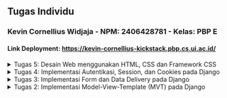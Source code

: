 ## Tugas Individu
### Kevin Cornellius Widjaja - NPM: 2406428781 - Kelas: PBP E 
#### Link Deployment: https://kevin-cornellius-kickstack.pbp.cs.ui.ac.id/



<details><summary>Tugas 5: Desain Web menggunakan HTML, CSS dan Framework CSS</summary>

---
## **Q1:** Jika terdapat beberapa CSS selector untuk suatu elemen HTML, jelaskan urutan prioritas pengambilan CSS selector tersebut!

**A**: Urutan prioritas pengambilan CSS selector adalah sebagai berikut:
1. `!important` - Jika sebuah aturan CSS memiliki `!important`, maka aturan tersebut akan memiliki prioritas tertinggi, mengabaikan aturan lain. 
Contoh: 
```css
p { color: blue !important; }
```
  
2. Inline Styles - Gaya yang diterapkan langsung pada elemen HTML menggunakan atribut `style` memiliki prioritas lebih tinggi daripada aturan dalam file CSS eksternal atau internal. 
Contoh: 
```html
<p style="color: red;">Teks</p>
```

3. ID Selectors - Selector yang menggunakan ID (`#id`) memiliki prioritas lebih tinggi daripada class, attribute, dan pseudo-class selectors. 
Contoh: 
```css
#header { color: blue; }
```

4. Class, Attribute, dan Pseudo-class Selectors - Selector yang menggunakan class (`.class`), atribut (`[type="text"]`), atau pseudo-class (`:hover`) memiliki prioritas lebih rendah daripada ID selectors tetapi lebih tinggi daripada element selectors.
Contoh:
```css
.teks { color: green; }
[type="text"] { ... }
p:hover { ... }
```

5. Element Selectors - Selector yang menggunakan nama elemen HTML (seperti `div`, `p`, `h1`) memiliki prioritas paling rendah.
Contoh:
```css
p { color: black; }
p::first-letter { ... }
```

> Jika specificity sama, yang didefinisikan terakhir dalam CSS (lebih bawah dalam file atau terakhir dimuat) akan menang.

> Selector gabungan menambah specificity: `div#header .menu a:hover > #header a.`

---

## **Q2**: Mengapa *responsive design* menjadi konsep yang penting dalam pengembangan aplikasi *web*? Berikan contoh aplikasi yang sudah dan belum menerapkan *responsive design*, serta jelaskan mengapa!

**A**: Responsive design penting karena memastikan aplikasi web dapat diakses dan digunakan dengan baik di berbagai perangkat (desktop, tablet, smartphone) dengan ukuran layar dan resolusi yang berbeda. Dengan responsive design, elemen-elemen pada halaman web dapat menyesuaikan tata letak, ukuran, dan interaktivitasnya sesuai dengan perangkat yang digunakan, sehingga meningkatkan pengalaman pengguna (user experience).


Contoh aplikasi yang sudah menerapkan responsive design adalah [YouTube](https://www.youtube.com) dan [Laman PBP 25/26](https://pbp-fasilkom-ui.github.io/ganjil-2026/). Kedua situs ini menyesuaikan tata letak dan ukuran elemen secara otomatis berdasarkan ukuran layar perangkat, sehingga pengguna dapat dengan mudah menavigasi dan mengakses konten tanpa harus memperbesar atau memperkecil halaman.

Contoh aplikasi yang belum menerapkan responsive design adalah [SiakNG](https://academic.ui.ac.id). Situs ini memiliki tata letak yang tetap dan tidak menyesuaikan dengan ukuran layar perangkat, sehingga pada perangkat dengan layar kecil (seperti smartphone), pengguna harus memperbesar halaman untuk melihat konten, yang dapat mengurangi kenyamanan dan kemudahan penggunaan.

---

## **Q3**: Jelaskan perbedaan antara *margin*, *border*, dan *padding*, serta cara untuk mengimplementasikan ketiga hal tersebut!
**A**: Dalam CSS, *margin*, *border*, dan *padding* adalah properti yang digunakan untuk mengatur ruang di sekitar elemen HTML, tetapi mereka memiliki fungsi dan lokasi yang berbeda:

1. Margin: 
   - Margin adalah ruang di luar border elemen. 
   - Fungsinya untuk memberikan jarak antara elemen dengan elemen lainnya di sekitarnya.
   - Cara mengimplementasikan margin:
     ```css
     .element {
       margin: 20px; /* Memberikan margin 20px di semua sisi */
       margin-top: 10px; /* Margin atas 10px */
       margin-right: 15px; /* Margin kanan 15px */
       margin-bottom: 10px; /* Margin bawah 10px */
       margin-left: 15px; /* Margin kiri 15px */
     }
     ```
2. Border:
   - Border adalah garis yang mengelilingi elemen, berada di antara padding dan margin.
   - Fungsinya untuk memberikan batas visual pada elemen.
   - Cara mengimplementasikan border:
     ```css
     .element {
       border: 2px solid black; /* Border 2px, solid, warna hitam */
       border-top: 1px dashed red; /* Border atas 1px, dashed, warna merah */
       border-radius: 5px; /* Membuat sudut border melengkung */
     }
     ```

3. Padding:
    - Padding adalah ruang di dalam border elemen, antara konten elemen dan border.
    - Fungsinya untuk memberikan jarak antara konten elemen dengan border.
    - Cara mengimplementasikan padding:
      ```css
      .element {
        padding: 15px; /* Memberikan padding 15px di semua sisi */
        padding-top: 10px; /* Padding atas 10px */
        padding-right: 20px; /* Padding kanan 20px */
        padding-bottom: 10px; /* Padding bawah 10px */
        padding-left: 20px; /* Padding kiri 20px */
      }
      ```
      
<img width="368" height="auto" alt="image" src="https://github.com/user-attachments/assets/c02fa582-5b1b-4c82-bd22-901f44225a29" />

Source: [Hostinger](https://www.hostinger.com/my/tutorials/padding-vs-margin)
---

## **Q4**: Jelaskan konsep *flex box* dan *grid layout* beserta kegunaannya!

**A**: 
- **Flexbox (Flexible Box Layout)** adalah model tata letak satu dimensi yang dirancang untuk mengatur elemen dalam satu baris atau kolom.
  - Kegunaan Flexbox:
    - Mengatur elemen secara horizontal atau vertikal dengan mudah.
    - Menyediakan kontrol yang baik atas perataan, distribusi ruang, dan ukuran elemen.
    - Memudahkan pembuatan tata letak yang responsif.
  - Contoh penggunaan Flexbox:
    ```css
    .container {
      display: flex; /* Mengaktifkan Flexbox */
      justify-content: center; /* Mengatur elemen di tengah secara horizontal */
      align-items: center; /* Mengatur elemen di tengah secara vertikal */
    }
    ```
- **Grid Layout** adalah model tata letak dua dimensi yang memungkinkan elemen untuk disusun dalam baris dan kolom. Grid Layout sangat berguna untuk membuat tata letak yang kompleks dan terstruktur. Beberapa kegunaan Grid Layout antara lain:
  - Mengatur elemen dalam grid yang terdiri dari baris dan kolom.
  - Memudahkan pembuatan tata letak yang responsif dengan menggunakan unit ukuran yang fleksibel.
  - Menyediakan kontrol yang lebih baik atas posisi dan ukuran elemen dalam grid.
  - Contoh penggunaan Grid Layout:
    ```css
    .container {
      display: grid; /* Mengaktifkan Grid Layout */
      grid-template-columns: repeat(3, 1fr); /* Membuat 3 kolom dengan lebar yang sama */
      gap: 10px; /* Jarak antara elemen grid */
    }
    ```
<img width="500" height="auto" alt="image" src="https://github.com/user-attachments/assets/bc6a4553-995b-4b47-b317-c9c579871942" />

Source: [Codepolitan](https://www.codepolitan.com/blog/css-grid-vs-flexbox-5b4336849183d/)
---

## **Q5**: Jelaskan bagaimana cara kamu mengimplementasikan *checklist* di atas secara *step-by-step* (bukan hanya sekadar mengikuti tutorial)!

**A**: Dalam mengerjakan tugas ini, saya banyak membaca tutorial sebelumnya karena materinya sangat mirip, saya juga membaca banyak dokumentasi dari internet dan bertanya ke LLM jika ada sesuatu yang lebih detail yang ingin saya ketahui. Secara singkat, step-by-step saya adalah:

1. Mengimplementasikan fungsi untuk menghapus dan mengedit product di `views.py` dan menambahkan routing URL di `urls.py`.
2. Kustomisasi desain pada template HTML yang telah dibuat pada tugas-tugas sebelumnya menggunakan TailwindCSS dan DaisyUI.
3. Setup Static Files di Django untuk menghubungkan file CSS eksternal & Assets.
4. Menjawab beberapa pertanyaan dalam `README.md`.
5. Melakukan commit ke GitHub dan deployment ke PWS.

---
## Checklist untuk tugas ini adalah sebagai berikut:

- [X] Implementasikan fungsi untuk menghapus dan mengedit **product**.

- [X] Kustomisasi desain pada *template* HTML yang telah dibuat pada tugas-tugas sebelumnya menggunakan CSS atau CSS *framework* (seperti Bootstrap, Tailwind, Bulma) dengan ketentuan sebagai berikut:
  - [X] Kustomisasi halaman **login**, **register**, tambah **product**, edit **product**, dan detail **product** semenarik mungkin.
  - [X] Kustomisasi halaman daftar **product** menjadi lebih menarik dan *responsive*. Kemudian, perhatikan kondisi berikut:
    - [X] Jika pada aplikasi belum ada **product** yang tersimpan, halaman daftar **product** akan menampilkan gambar dan pesan bahwa belum ada **product** yang terdaftar.
    - [X] Jika sudah ada **product** yang tersimpan, halaman daftar **product** akan menampilkan detail setiap **product** dengan menggunakan *card* (tidak boleh sama persis dengan desain pada Tutorial!).
    - [X] Untuk setiap *card product*, buatlah dua buah *button* untuk mengedit dan menghapus **product** pada *card* tersebut!
  - [X] Buatlah *navigation bar* (navbar) untuk fitur-fitur pada aplikasi yang *responsive* terhadap perbedaan ukuran *device*, khususnya *mobile* dan *desktop*.
- [X] Menjawab beberapa pertanyaan berikut pada `README.md` pada *root folder* (silakan modifikasi `README.md` yang telah kamu buat sebelumnya; tambahkan subjudul untuk setiap tugas).
  - [X] Jika terdapat beberapa CSS selector untuk suatu elemen HTML, jelaskan urutan prioritas pengambilan CSS selector tersebut!
  - [X] Mengapa *responsive design* menjadi konsep yang penting dalam pengembangan aplikasi *web*? Berikan contoh aplikasi yang sudah dan belum menerapkan *responsive design*, serta jelaskan mengapa!
  - [X] Jelaskan perbedaan antara *margin*, *border*, dan *padding*, serta cara untuk mengimplementasikan ketiga hal tersebut!
  - [X] Jelaskan konsep *flex box* dan *grid layout* beserta kegunaannya!
  - [X] Jelaskan bagaimana cara kamu mengimplementasikan *checklist* di atas secara *step-by-step* (bukan hanya sekadar mengikuti tutorial)!

- [X] Melakukan `add-commit-push` ke GitHub.
</details>
<details><summary>Tugas 4: Implementasi Autentikasi, Session, dan Cookies pada Django</summary>


---
## **Q1:** Apa itu `Django AuthenticationForm`? Jelaskan juga kelebihan dan kekurangannya.

**A:** `AuthenticationForm` adalah form bawaan Django yang digunakan untuk melakukan proses login pengguna.

Contoh penggunaan dasar `AuthenticationForm` dalam sebuah view:

```py
from django.contrib.auth.forms import AuthenticationForm
from django.contrib.auth import login
from django.shortcuts import render, redirect

def login_view(request):
    if request.method == "POST":
        form = AuthenticationForm(request, data=request.POST)
        if form.is_valid():
            user = form.get_user()
            login(request, user)
            return redirect("home")
    else:
        form = AuthenticationForm()
    return render(request, "login.html", {"form": form})
```

- Kelebihan dari `AuthenticationForm` adalah:
Kelebihan AuthenticationForm:

1. Siap pakai: Form ini bisa langsung digunakan tanpa banyak konfigurasi untuk login standar.

2. Aman secara default: Django sudah menangani hashing password dan validasi user sehingga risiko keamanan lebih kecil.

3. Terintegrasi dengan sistem Django: Mendukung session, middleware, dan decorator seperti @login_required.

4. Feedback otomatis: Memberikan notifikasi error jika username atau password salah.

- Kekurangan `AuthenticationForm`:

1. Kustomisasi terbatas: Untuk login dengan email, OTP, atau social login, perlu membuat form sendiri.

2. Tampilan minimal: Tidak ada styling bawaan, jadi perlu desain tambahan agar sesuai UI.

3. Fitur terbatas: Hanya untuk autentikasi dasar; fitur lanjutan seperti 2FA atau captcha harus ditambahkan manual.
  
---
## **Q2:** Apa perbedaan antara autentikasi dan otorisasi? Bagaiamana Django mengimplementasikan kedua konsep tersebut?

**A:** Singkatnya, autentikasi adalah proses verifikasi identitas pengguna, memastikan bahwa mereka adalah siapa yang mereka klaim. Otorisasi adalah proses menentukan hak akses atau izin yang dimiliki pengguna setelah mereka terautentikasi.

Django mengimplementasikan kedua konsep ini melalui sistem `django.contrib.auth` yang menyediakan model User, grup, dan izin. Autentikasi dilakukan menggunakan form login seperti `AuthenticationForm` dan middleware yang memeriksa sesi pengguna, sementara otorisasi diatur melalui sistem izin, grup, serta decorator seperti `@login_required`, yang memungkinkan pengembang menentukan siapa yang dapat mengakses atau memodifikasi sumber daya tertentu berdasarkan peran atau izin pengguna.

---
## **Q3:** Apa saja kelebihan dan kekurangan session dan cookies dalam konteks menyimpan state di aplikasi web?

**A:** Cookies disimpan di browser pengguna, sehingga tidak membebani server dan bisa bertahan antar-sesi jika diberi tanggal kedaluwarsa. Cookies juga mudah diakses dari sisi klien menggunakan JavaScript. Namun, ukurannya terbatas (sekitar 4KB per cookie) dan rentan terhadap manipulasi jika tidak dienkripsi atau di-sign. Selain itu, cookies dikirim ke server di setiap request, yang menambah overhead jaringan, dan bisa diblokir oleh pengguna atau browser karena kebijakan privasi.

Session menyimpan data di server, sehingga lebih aman dan tidak mudah dimanipulasi oleh pengguna. Session juga bisa menyimpan data yang lebih besar dibanding cookies. Kekurangannya, session membebani server karena setiap sesi memakan memori atau penyimpanan backend, biasanya tidak bertahan lama antar-browser kecuali diatur secara khusus, dan tetap bergantung pada session ID yang biasanya disimpan di cookie untuk tracking pengguna.

---
## **Q4:** Apakah penggunaan cookies aman secara default dalam pengembangan web, atau apakah ada risiko potensial yang harus diwaspadai? Bagaimana Django menangani hal tersebut?

**A:** Penggunaan cookies tidak selalu aman karena disimpan di browser dan bisa diubah atau dicuri jika tidak dijaga dengan benar. Risiko utamanya adalah manipulasi cookie, pencurian session (session hijacking), dan serangan XSS yang dapat membaca cookie.

Django menangani hal ini dengan **signed cookies** untuk mendeteksi perubahan, **HttpOnly** agar cookie tidak bisa diakses JavaScript, serta opsi **Secure** agar hanya dikirim lewat HTTPS. Selain itu, Django menggunakan **token CSRF** untuk mencegah serangan Cross-Site Request Forgery, sehingga penggunaan cookie untuk autentikasi dan session relatif aman jika dijalankan di lingkungan HTTPS.


---

## **Q5:**  Jelaskan bagaimana cara kamu mengimplementasikan checklist di atas secara step-by-step (bukan hanya sekadar mengikuti tutorial).

**A:** Dalam mengerjakan tugas ini, saya banyak membaca tutorial sebelumnya karena materinya sangat mirip, saya juga membaca banyak dokumentasi dari internet dan bertanya ke LLM jika ada sesuatu yang lebih detail yang ingin saya ketahui. Secara singkat, step-by-step saya adalah:

1. Menambahkan `User` model dari `django.contrib.auth.models` untuk menghubungkan produk dengan pengguna.
2. Membuat fungsi registrasi, login, dan logout di `views.py` dengan menggunakan `UserCreationForm` dan `AuthenticationForm`.
3. Membuat template HTML untuk halaman registrasi, login, dan logout.
4. Menambahkan routing URL untuk fungsi-fungsi tersebut di `urls.py`.
5. Memodifikasi halaman utama untuk menampilkan informasi pengguna yang sedang login, seperti username dan last_login menggunakan cookies.
6. Membuat dua akun pengguna dan menambahkan tiga produk dummy untuk masing-masing akun melalui admin panel Django.
7. Melakukan styling pada halaman dengan TailwindCSS agar tampilan lebih menarik.
8. Melakukan commit ke GitHub dan deployment ke PWS.

---
 
- [X] Mengimplementasikan fungsi registrasi, login, dan logout untuk memungkinkan pengguna mengakses aplikasi sebelumnya sesuai dengan status login/logoutnya.
- [X] Membuat dua (2) akun pengguna dengan masing-masing tiga (3) dummy data menggunakan model yang telah dibuat sebelumnya untuk setiap akun di lokal.
- [X] Menghubungkan model Product dengan User.
- [X] Menampilkan detail informasi pengguna yang sedang logged in seperti username dan menerapkan cookies seperti last_login pada halaman utama aplikasi.
- [X] Menjawab beberapa pertanyaan berikut pada README.md pada root folder (silakan modifikasi README.md yang telah kamu buat sebelumnya; tambahkan subjudul untuk setiap tugas).
  - [X] Apa itu Django AuthenticationForm? Jelaskan juga kelebihan dan kekurangannya.
  - [X] Apa perbedaan antara autentikasi dan otorisasi? Bagaimana Django mengimplementasikan kedua konsep tersebut?
  - [X] Apa saja kelebihan dan kekurangan session dan cookies dalam konteks menyimpan state di aplikasi web?
  - [X] Apakah penggunaan cookies aman secara default dalam pengembangan web, atau apakah ada risiko potensial yang harus diwaspadai? Bagaimana Django menangani hal tersebut?
  - [X] Jelaskan bagaimana cara kamu mengimplementasikan checklist di atas secara step-by-step (bukan hanya sekadar mengikuti tutorial).
- [X] Melakukan add-commit-push ke GitHub.

</details>

<details><summary>Tugas 3: Implementasi Form dan Data Delivery pada Django</summary>

---
## **Q1:** Jelaskan mengapa kita memerlukan data delivery dalam pengimplementasian sebuah platform?

**A:** Data delivery sangat penting dalam suatu aplikasi, karena berfungsi sebagai penghubung yang memastikan data berpindah dan digunakan secara akurat, konsisten, dan real-time antar komponen seperti frontend, backend, database, maupun layanan eksternal lainnya, sehingga aplikasi dapat berjalan dengan lancar dan responsif. Contohnya, saat pengguna mengunggah data melalui frontend, data tersebut dikirim ke backend untuk diproses, disimpan ke database, lalu hasilnya ditampilkan kembali ke pengguna.

---

## **Q2:** Menurutmu, mana yang lebih baik antara XML dan JSON? Mengapa JSON lebih populer dibandingkan XML?

**A:** Saya sendiri sangat jarang menggunakan XML, dan lebih memilih JSON. Menurut saya, struktur JSON lebih intuitif karena menggunakan `key-value`. Karena strukturnya yang sederhana juga, membuat JSON lebih ringan dan ukuran datanya lebih kecil (dibandingan dengan XML yang memerlukan opening & closing tags). Proses parsing JSON juga lebih cepat karena tidak perlu membaca struktur tag yang kompleks seperti XML. Terlebih lagi, JSON sudah didukung secara langsung oleh hampir semua bahasa pemrograman modern. Karena alasan-alasan ini juga JSON lebih populer dibandingkan XML.

---
## **Q3:** Jelaskan fungsi dari method `is_valid()` pada form Django dan mengapa kita membutuhkan method tersebut?

**A:** `is_valid()` pada form Django berfungsi untuk memeriksa apakah data yang dikirim ke form sesuai dengan aturan validasi yang telah ditentukan didalam form tersebut (misalnya `required`, tipe data, `max_length`, dll). Method ini mengembalikan nilai `True` jika data valid, dan `False` jika tidak. Kita membutuhkan method ini untuk memastikan bahwa data yang akan diproses atau disimpan ke database sudah benar dan sesuai dengan yang diharapkan, sehingga mencegah kesalahan atau inkonsistensi data.

Tanpa validasi ini, data yang tidak sesuai bisa masuk ke database, yang dapat menyebabkan masalah pada aplikasi, seperti error saat pengambilan data atau data yang tidak lengkap.

---

## **Q4:** Mengapa kita membutuhkan `csrf_token` saat membuat form di Django? Apa yang dapat terjadi jika kita tidak menambahkan `csrf_token` pada form Django? Bagaimana hal tersebut dapat dimanfaatkan oleh penyerang?

**A:** `csrf_token` dibutuhkan saat membuat form di Django untuk melindungi aplikasi dari serangan CSRF (Cross-Site Request Forgery) yaitu serangan di mana penyerang memanfaat sesi login milik korban untuk mengirim permintaan ke server secara tidak bertanggung jawab, dan server akan mengira request tersebut valid karena berasal dari sesi yang valid.

`csrf_token` mencegah hal ini dengan menyisipkan token acak yang unik ke setiap permintaan POST. Dengan cara ini, penyerang tidak bisa memalsukan permintaan karena mereka tidak mengetahui token sah milik korban.

---

## **Q5:** Jelaskan bagaimana cara kamu mengimplementasikan checklist di atas secara step-by-step (bukan hanya sekadar mengikuti tutorial).

**A:** Dalam mengerjakan tugas ini, saya banyak membaca tutorial sebelumnya karena materinya sangat mirip, saya juga membaca banyak dokumentasi dari internet dan bertanya ke LLM jika ada sesuatu yang lebih detail yang ingin saya ketahui. Secara singkat, step-by-step saya adalah:
1. Membuat fungsi & routing untuk melihat `Product` yang sudah ditambahkan dalam format XML, JSON, XML by ID, dan JSON by ID. (Dengan melihat contoh tutorial)
2. Menambahkan halaman `/add-product` untuk menambahkan `Product` baru via form, dan `/product/<str:id>` untuk menampilkan setiap `Product` secara detail.
3. Mempercantik UI dengan vanilla CSS dan TailwindCSS
4. Melakukan commit ke GitHub, dan deployment ke PWS
5. Menjawab pertanyaan dalam `README.md` & Testing API `GET` via POSTMAN

---

## **Q6:** Apakah ada feedback untuk asdos di tutorial 2 yang sudah kalian kerjakan?

**A:** Sudah sangat baik & ada sesi live coding di awal kelas.

---
## Dokumentasi Postman:
<img width="1375" height="937" alt="image" src="https://github.com/user-attachments/assets/09328b65-9fda-49ac-b810-c5f0acbefbb0" />
<img width="1436" height="942" alt="image" src="https://github.com/user-attachments/assets/8fe5672f-6cba-4b5f-ac7c-b25054934f61" />
<img width="1436" height="918" alt="image" src="https://github.com/user-attachments/assets/39be01e6-263f-4324-8e74-4f002997f590" />
<img width="1430" height="920" alt="image" src="https://github.com/user-attachments/assets/e8dbc5e4-19e9-46f1-9f27-fa392fc9011c" />

---
### Checklist Tugas

- [X] Tambahkan 4 fungsi `views` baru untuk melihat objek yang sudah ditambahkan dalam format:
    - [X] XML
    - [X] JSON
    - [X] XML by ID
    - [X] JSON by ID
- [X] Buat **routing URL** untuk masing-masing `views` yang telah ditambahkan.
- [X] Buat halaman yang menampilkan data objek model. Halaman ini harus memiliki:
    - [X] Tombol "Add" yang akan mengarah ke halaman formulir.
    - [X] Tombol "Detail" pada setiap data objek model untuk menampilkan halaman detail objek.
- [X] Buat halaman **formulir** untuk menambahkan objek model pada aplikasi sebelumnya.
- [X] Buat halaman yang menampilkan detail dari setiap data objek model.
- [X] Jawab pertanyaan-pertanyaan berikut pada berkas `README.md` di _root folder_:
    - [X] Mengapa kita memerlukan **data delivery** dalam pengimplementasian sebuah _platform_?
    - [X] Mana yang lebih baik antara **XML** dan **JSON**? Mengapa **JSON** lebih populer dibandingkan **XML**?
    - [X] Jelaskan fungsi dari method `is_valid()` pada formulir Django dan mengapa kita membutuhkannya.
    - [X] Mengapa kita membutuhkan `csrf_token` saat membuat formulir di Django? Apa yang dapat terjadi jika tidak ada `csrf_token`? Bagaimana hal ini dapat dimanfaatkan oleh penyerang?
    - [X] Jelaskan implementasi **_step-by-step_** dari daftar periksa di atas.
    - [X] Berikan _feedback_ untuk asdos pada tutorial 2.
- [X] Akses keempat URL di poin 2 menggunakan **Postman**.
- [X] Buat **_screenshot_** dari hasil akses URL pada Postman dan tambahkan ke `README.md`.
- [X] Lakukan `add-commit-push` ke GitHub.
</details>



<details><summary>Tugas 2: Implementasi Model-View-Template (MVT) pada Django</summary>


---
## **Q1:** Jelaskan bagaimana cara kamu mengimplementasikan checklist secara step-by-step (bukan hanya sekadar mengikuti tutorial).

**A:** Selain mengikuti Tutorial 0 dan Tutorial 1, saya mencoba untuk mengerti dengan dalam setiap step yang saya lakukan (fungsinya, dan cara menggunakannya), terutama dalam mengimplementasikan MVT, dalam prosesnya, saya banyak mengakses [dokumentasi Django](https://docs.djangoproject.com/en/5.2/) & bertanya kepada LLM untuk memahami lebih tentang development Django. Selain itu, saya mencoba untuk mengexplore lebih tentang Django dan HTML untuk mempersiapkan diri saya dengan baik untuk tugas kedepannya. Hal ini meliputi admin pages Django, dan styling HTML ([TailwindCSS](https://tailwindcss.com) & [DaisyUI](https://daisyui.com/)).

Untuk mengimplementasikan checklist, saya melakukan hal-hal berikut:
1. Membuat folder project baru, dan melakukan setup untuk python virtual environment, `requirements.txt`, dan menginstall dependencies yang diperlukan.
2. Membuat project Django baru dengan nama `kick_stack` dengan `django-admin startproject` di dalam folder.
3. Mengkonfigurasi `settings.py`, untuk menghubungkan project dengan database, dan `git` untuk version control (beserta `github`).
4. Mulai mengimplementasikan **MVT** dengan membuat app `main` dalam project.
5. Membuat model `Product` dalam `models.py` dan melakukan migrasi untuk mengaplikasikannya ke database
6. Membuat template dengan plain html didalam aplikasi `main` didalam directory `template`
7. Mengkonfigurasi url routing dengan `views.py` dalam app `main` dan `urls.py` dalam directory project (`kick_stack`) dan app `main`
8. Mengintegrasikan `TailwindCSS` dan `DaisyUI` untuk digunakan pada HTML di template untuk mempermudah styling.
9. Meregistrasikan model `Product` dalam `admin.py` untuk memungkinkan addition product, dan membuat kredensial admin dengan `python manage.py createsuperuser`
10. Melakukan deployment ke PWS

---



## **Q2:** Buatlah bagan yang berisi request client ke web aplikasi berbasis Django beserta responnya dan jelaskan pada bagan tersebut kaitan antara urls.py, views.py, models.py, dan berkas html.

**A:** \
<img width="668" height="390" alt="image" src="https://github.com/user-attachments/assets/7525ffd1-44d6-4983-8ace-62423410198a" /> \
(Dibuat di [mermaid.live](https://www.mermaidchart.com/app/projects/74d4650b-a36b-41eb-855f-0600741939af/diagrams/45131de3-26e9-41b7-acf1-1e92f077bb38/version/v0.1/edit))

Alur request client ke web aplikasi berbasis Django: 
1. `urls.py` memeriksa pola URL -> jika cocok -> teruskan ke `views.py`, jika tidak -> `error 404`.
2. `views.py` memproses logika, memungkinkan untuk query data ke `models.py`.
3. `models.py` berinteraksi dengan database untuk mengirim balik data.
4. `views.py` merender `templates` HTML dengan data.
5. Hasilnya dibungkus dalam `HttpResponse` untuk dikirim ke client/browser.

---

## **Q3:** Jelaskan peran `settings.py` dalam proyek Django!

**A:** `settings.py` adalah file konfigurasi utama dalam proyek Django untuk mengatur jalannya aplikasi.
Konfigurasi ini meliputi hal-hal seperti (but not limited to):
1. Database: engine, nama database, user, password, host, dan port.
2. Installed Apps: daftar aplikasi bawaan maupun custom yang digunakan dalam proyek.
3. Middleware 
4. Static & Media Files: lokasi file statis (CSS, JS, gambar) dan file upload.
5. Security: `SECRET_KEY`, `ALLOWED_HOSTS`, `CSRF`, dan pengaturan autentikasi.
6. Debugging
7. Internationalization: bahasa (`LANGUAGE_CODE`) dan zona waktu (`TIME_ZONE`).

Singkatnya, `settings.py` berperan untuk memberitahu Django bagaimana untuk menjalankan aplikasi ini sesuai dengan konfigurasi & environment yang diinginkan

---
## **Q4:** Bagaimana cara kerja migrasi database di Django?

**A:** Migrasi database berguna untuk menyinkronisasi struktur tabel database dengan model yang ada pada aplikasi. Di Django, untuk melakukan migrasi, kita harus melakukan:
1. Mendefinisikan model di `models.py`
2. Jalankan command `python manage.py makemigrations` agar Django membaca perubahan model lalu membuat file migrasi (berisi instruksi SQL dalam bentuk Python).
3. Melakukan `python manage.py migrate`. Dimana Django menerjemahkan file migrasi tadi menjadi perintah SQL yang dijalankan ke database.
4. Django kemudian menyimpan catatan migrasi yang sudah dijalankan di `migrations`, sehingga tidak dieksekusi dua kali.

---
## **Q5:**  Menurut Anda, dari semua framework yang ada, mengapa framework Django dijadikan permulaan pembelajaran pengembangan perangkat lunak?

**A:** Menurut saya, Django cocok digunakan sebagai pengenalan untuk pembelajaran perangkat lunak, karena penggunaanya yang relatif mudah, dengan menggunakan bahasa `Python` yang memiliki sintaks relatif mudah, Django juga sudah datang sepaket dengan fitur-fitur penting dalam pengembangan apps seperti ORM, Autentikasi, Admin Panel, Routing, Unit Test, dan lain-lain, yang membantu kita (khususnya pemula) dalam mengembangkan aplikasi fullstack dengan cepat. 

Selain itu, dokumentasi Django juga lumayan lengkap dan penggunaannya sudah lumayan masif, sehingga banyak komunitas yang dapat membantu kita dengan tutorial, blog, dan solusi dari permasalahan yang mungkin muncul dalam pengembangan.

Dengan kemudahannya, Django juga cukup kuat untuk project besar, dan banyak digunakan dalam dunia profesional, sehingga menurut saya Django pilihan yang sangat cocok untuk permulaan dalam membangun & mempelajari praktik **software engineering** yang baik.

---
## **Q6:**  Apakah ada feedback untuk asisten dosen tutorial 1 yang telah kamu kerjakan sebelumnya?

**A:** Menurut saya tutorial sudah sangat baik, dokumentasi dari tutorial sudah sangat lengkap dan memudahkan saya dalam mempelajari Django, mungkin sedikit feedback dari saya, untuk memprioritaskan pemahaman dibanding hasil akhir, sehingga mahasiswa tidak cenderung hanya "copy-paste", namun juga meluangkan waktu untuk memahami setiap stepnya dengan baik.

---

# Checklist Tugas

- [X] Membuat sebuah proyek Django baru.
- [X] Membuat aplikasi dengan nama main pada proyek tersebut.
- [X] Melakukan routing pada proyek agar dapat menjalankan aplikasi main.
- [X] Membuat model pada aplikasi main dengan nama Product dan memiliki atribut wajib sebagai berikut.
  - [X] name sebagai nama item dengan tipe CharField.
  - [X] price sebagai harga item dengan tipe IntegerField.
  - [X] description sebagai deskripsi item dengan tipe TextField.
  - [X] thumbnail sebagai gambar item dengan tipe URLField.
  - [X] category sebagai kategori item dengan tipe CharField.
  - [X] is_featured sebagai status unggulan item dengan tipe BooleanField.
- [X] Membuat sebuah fungsi pada views.py untuk dikembalikan ke dalam sebuah template HTML yang menampilkan nama aplikasi serta nama dan kelas kamu.
- [X] Membuat sebuah routing pada urls.py aplikasi main untuk memetakan fungsi yang telah dibuat pada views.py.
- [X] Melakukan deployment ke PWS terhadap aplikasi yang sudah dibuat sehingga nantinya dapat diakses oleh teman-temanmu melalui Internet.
- [X] Membuat sebuah README.md yang berisi tautan menuju aplikasi PWS yang sudah di-deploy, serta jawaban dari beberapa pertanyaan berikut.
  - [X] Jelaskan bagaimana cara kamu mengimplementasikan checklist di atas secara step-by-step (bukan hanya sekadar mengikuti tutorial).
  - [X] Buatlah bagan yang berisi request client ke web aplikasi berbasis Django beserta responnya dan jelaskan pada bagan tersebut kaitan antara urls.py, views.py, models.py, dan berkas html.
  - [X] Jelaskan peran settings.py dalam proyek Django!
  - [X] Bagaimana cara kerja migrasi database di Django?
  - [X] Menurut Anda, dari semua framework yang ada, mengapa framework Django dijadikan permulaan pembelajaran pengembangan perangkat lunak?
  - [X] Apakah ada feedback untuk asisten dosen tutorial 1 yang telah kamu kerjakan sebelumnya?

</details>

